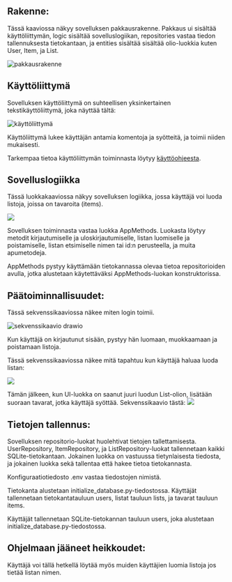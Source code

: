 ## Rakenne:

Tässä kaaviossa näkyy sovelluksen pakkausrakenne. Pakkaus ui sisältää käyttöliittymän, logic sisältää sovelluslogiikan, repositories vastaa tiedon tallennuksesta tietokantaan, ja entities sisältää sisältää olio-luokkia kuten User, Item, ja List.

![pakkausrakenne](https://user-images.githubusercontent.com/101975853/235751379-a62af052-9c6d-4331-9825-a3eafc67558b.png)

## Käyttöliittymä
Sovelluksen käyttöliittymä on suhteellisen yksinkertainen tekstikäyttöliittymä, joka näyttää tältä:

![käyttöliittymä](https://github.com/irelinna/ohte/assets/101975853/f1dcbf28-1471-45c3-a298-dc333b53ea25)

Käyttöliittymä lukee käyttäjän antamia komentoja ja syötteitä, ja toimii niiden mukaisesti.

Tarkempaa tietoa käyttöliittymän toiminnasta löytyy [käyttöohjeesta](https://github.com/irelinna/ohte/blob/main/dokumentaatio/k%C3%A4ytt%C3%B6ohje.md).

## Sovelluslogiikka

Tässä luokkakaaviossa näkyy sovelluksen logiikka, jossa käyttäjä voi luoda listoja, joissa on tavaroita (items).

[![](https://mermaid.ink/img/pako:eNptkbEKwjAQhl-l3Ch2cO3g5CLoJG4BOZpTA01Skgsipe9uEq2Y4E3Hx58vyd0EvZUEHTT9gN7vFN4camGaXHsm3QhYCWjadvvpDsrzEkh9EdjE7uzJLYFszWRaUKoQwUXJGhnU9MvGePhh3Tc3l9p0e6FNoNIOCdXe6vpKm35daFUE_7Ql6q1hMt_RzLAGTU6jknG82SeA7xRfAl1sJV0xDCxAmBTFwPb0ND107AKtIYwSmT77gO6Kg4-UpGLrju-V5c3NL-GWgIQ?type=png)](https://mermaid.live/edit#pako:eNptkbEKwjAQhl-l3Ch2cO3g5CLoJG4BOZpTA01Skgsipe9uEq2Y4E3Hx58vyd0EvZUEHTT9gN7vFN4camGaXHsm3QhYCWjadvvpDsrzEkh9EdjE7uzJLYFszWRaUKoQwUXJGhnU9MvGePhh3Tc3l9p0e6FNoNIOCdXe6vpKm35daFUE_7Ql6q1hMt_RzLAGTU6jknG82SeA7xRfAl1sJV0xDCxAmBTFwPb0ND107AKtIYwSmT77gO6Kg4-UpGLrju-V5c3NL-GWgIQ)

Sovelluksen toiminnasta vastaa luokka AppMethods. Luokasta löytyy metodit kirjautumiselle ja uloskirjautumiselle, listan luomiselle ja poistamiselle, listan etsimiselle nimen tai id:n perusteella, ja muita apumetodeja. 

AppMethods pystyy käyttämään tietokannassa olevaa tietoa repositorioiden avulla, jotka alustetaan käytettäväksi AppMethods-luokan konstruktorissa.


## Päätoiminnallisuudet:

Tässä sekvenssikaaviossa näkee miten login toimii.

![sekvenssikaavio drawio](https://user-images.githubusercontent.com/101975853/235678862-8288fdda-6730-45c9-ba7c-409b6671d6bf.png)

Kun käyttäjä on kirjautunut sisään, pystyy hän luomaan, muokkaamaan ja poistamaan listoja. 

Tässä sekvenssikaaviossa näkee mitä tapahtuu kun käyttäjä haluaa luoda listan:

[![](https://mermaid.ink/img/pako:eNptkcFqxCAQhl9lmFOXpn0ADwulvQS6UFpyE4KNsxshUavjISz77lWz29BSLzrj_J_jP2ccnCYUGOkrkR3oxahTULO0kFcXKTzs9_ddK-B5dC4SSBwCKSaYTGSJYCx0bZM3n7jmwKqZrvK2iJ-8PxCPTkcBbypGirWuL3WgrIaUX6kBO9iKV8QWF9Rr1r2Td9GwC4uAtZW-4O5-mM2Nt1sRv0V_OwrEKViINB0fT8SV1X8ulbQxd_91U1ypLtQ7bHCmMCujs5vnkpPII2UvUOSjpqNKU3ZM2ksuVYndx2IHFBwSNZi8zj-5mn9Lki4tH9YB1TldvgGW0ZTU?type=png)](https://mermaid.live/edit#pako:eNptkcFqxCAQhl9lmFOXpn0ADwulvQS6UFpyE4KNsxshUavjISz77lWz29BSLzrj_J_jP2ccnCYUGOkrkR3oxahTULO0kFcXKTzs9_ddK-B5dC4SSBwCKSaYTGSJYCx0bZM3n7jmwKqZrvK2iJ-8PxCPTkcBbypGirWuL3WgrIaUX6kBO9iKV8QWF9Rr1r2Td9GwC4uAtZW-4O5-mM2Nt1sRv0V_OwrEKViINB0fT8SV1X8ulbQxd_91U1ypLtQ7bHCmMCujs5vnkpPII2UvUOSjpqNKU3ZM2ksuVYndx2IHFBwSNZi8zj-5mn9Lki4tH9YB1TldvgGW0ZTU)

Tämän jälkeen, kun UI-luokka on saanut juuri luodun List-olion, lisätään suoraan tavarat, jotka käyttäjä syöttää. Sekvenssikaavio tästä:
[![](https://mermaid.ink/img/pako:eNptUU1rwzAM_SvCp41lf8CHQmGXHHrZ6C1QhK0sZvHHLBlWSv_77KSQrswn-enpSU-6KBMtKa2YvgsFQ28OPzP6IUB9R6b8utu9HHsNfUhFwAl5viX7ltqndCCZomUN-1EoA6GZFl4HBueZwWRCoVODAIOFhMzECwUCegKJsMms4tu_Nekr9Z1SZCcxn_W94tPsWE7O1mYxCAV5XgX-ljxOmklKDncz_Ne1uX4grJ7bWjQgf8EYM_iYaeMxVIh-nKwFqlOeskdn644vDRuUTFT1lK6hpRHLLIMawrVSsUj8OAejtORCnSrJVp-3kyg94swVJds8Hda7Lee7_gIaQJqi?type=png)](https://mermaid.live/edit#pako:eNptUU1rwzAM_SvCp41lf8CHQmGXHHrZ6C1QhK0sZvHHLBlWSv_77KSQrswn-enpSU-6KBMtKa2YvgsFQ28OPzP6IUB9R6b8utu9HHsNfUhFwAl5viX7ltqndCCZomUN-1EoA6GZFl4HBueZwWRCoVODAIOFhMzECwUCegKJsMms4tu_Nekr9Z1SZCcxn_W94tPsWE7O1mYxCAV5XgX-ljxOmklKDncz_Ne1uX4grJ7bWjQgf8EYM_iYaeMxVIh-nKwFqlOeskdn644vDRuUTFT1lK6hpRHLLIMawrVSsUj8OAejtORCnSrJVp-3kyg94swVJds8Hda7Lee7_gIaQJqi)

## Tietojen tallennus:

Sovelluksen repositorio-luokat huolehtivat tietojen tallettamisesta. UserRepository, ItemRepository, ja ListRepository-luokat tallennetaan kaikki SQLite-tietokantaan. Jokainen luokka on vastuussa tietynlaisesta tiedosta, ja jokainen luokka sekä tallentaa että hakee tietoa tietokannasta.

Konfiguraatiotiedosto .env vastaa tiedostojen nimistä. 

Tietokanta alustetaan initialize_database.py-tiedostossa. Käyttäjät tallennetaan tietokantatauluun users, listat tauluun lists, ja tavarat tauluun items.

Käyttäjät tallennetaan SQLite-tietokannan tauluun users, joka alustetaan initialize_database.py-tiedostossa.

## Ohjelmaan jääneet heikkoudet:
Käyttäjä voi tällä hetkellä löytää myös muiden käyttäjien luomia listoja jos tietää listan nimen. 


